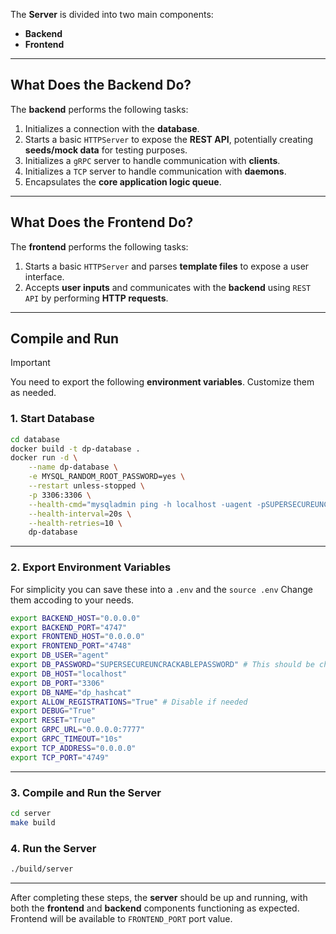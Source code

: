 The **Server** is divided into two main components:

- **Backend**
- **Frontend**

---

## **What Does the Backend Do?**

The **backend** performs the following tasks:

1. Initializes a connection with the **database**.
2. Starts a basic `HTTPServer` to expose the **REST API**, potentially creating **seeds/mock data** for testing purposes.
3. Initializes a `gRPC` server to handle communication with **clients**.
4. Initializes a `TCP` server to handle communication with **daemons**.
5. Encapsulates the **core application logic queue**.

---

## **What Does the Frontend Do?**

The **frontend** performs the following tasks:

1. Starts a basic `HTTPServer` and parses **template files** to expose a user interface.
2. Accepts **user inputs** and communicates with the **backend** using `REST API` by performing **HTTP requests**.

---

## **Compile and Run**

> [!IMPORTANT]  
> You need to export the following **environment variables**. Customize them as needed.

### **1. Start Database**

```bash
cd database
docker build -t dp-database .
docker run -d \
    --name dp-database \
    -e MYSQL_RANDOM_ROOT_PASSWORD=yes \
    --restart unless-stopped \
    -p 3306:3306 \
    --health-cmd="mysqladmin ping -h localhost -uagent -pSUPERSECUREUNCRACKABLEPASSWORD" \
    --health-interval=20s \
    --health-retries=10 \
    dp-database
```

---

### **2. Export Environment Variables**

For simplicity you can save these into a `.env` and the `source .env`
Change them accoding to your needs.

```bash
export BACKEND_HOST="0.0.0.0"
export BACKEND_PORT="4747"
export FRONTEND_HOST="0.0.0.0"
export FRONTEND_PORT="4748"
export DB_USER="agent"
export DB_PASSWORD="SUPERSECUREUNCRACKABLEPASSWORD" # This should be changed (remember to change it in database/initialize.sql too)
export DB_HOST="localhost"
export DB_PORT="3306"
export DB_NAME="dp_hashcat"
export ALLOW_REGISTRATIONS="True" # Disable if needed
export DEBUG="True" 
export RESET="True"
export GRPC_URL="0.0.0.0:7777"
export GRPC_TIMEOUT="10s"
export TCP_ADDRESS="0.0.0.0"
export TCP_PORT="4749"
```

---

### **3. Compile and Run the Server**

```bash
cd server
make build
```

### **4. Run the Server**

```bash
./build/server
```

---

After completing these steps, the **server** should be up and running, with both the **frontend** and **backend** components functioning as expected.
Frontend will be available to `FRONTEND_PORT` port value.
